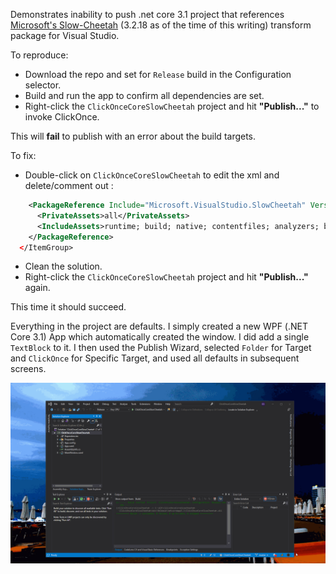 Demonstrates inability to push .net core 3.1 project that references
[Microsoft's Slow-Cheetah](https://github.com/microsoft/slow-cheetah) (3.2.18 as of the time of this writing) transform package for Visual Studio.

To reproduce:
- Download the repo and set for `Release` build in the Configuration selector.
- Build and run the app to confirm all dependencies are set.
- Right-click the `ClickOnceCoreSlowCheetah` project and hit **"Publish..."** to invoke ClickOnce.

This will **fail** to publish with an error about the build targets.

To fix:
- Double-click on `ClickOnceCoreSlowCheetah` to edit the xml and delete/comment out :
```xml
    <PackageReference Include="Microsoft.VisualStudio.SlowCheetah" Version="3.2.26">
      <PrivateAssets>all</PrivateAssets>
      <IncludeAssets>runtime; build; native; contentfiles; analyzers; buildtransitive</IncludeAssets>
    </PackageReference>
  </ItemGroup>
  ```
- Clean the solution.
- Right-click the `ClickOnceCoreSlowCheetah` project and hit **"Publish..."** again.

This time it should succeed. 

Everything in the project are defaults.  I simply created a new WPF (.NET Core 3.1) App which automatically created the window.  I did add a single `TextBlock` to it.  I then used the Publish Wizard, selected `Folder` for Target and `ClickOnce` for Specific Target, and used all defaults in subsequent screens.

<div style="text-align: center;">
    <a href="Documents/Screeny.gif" target="_blank">
        <img src="Documents/Screeny.gif" alt="Screen Shot" >
    </a>  
</div>
